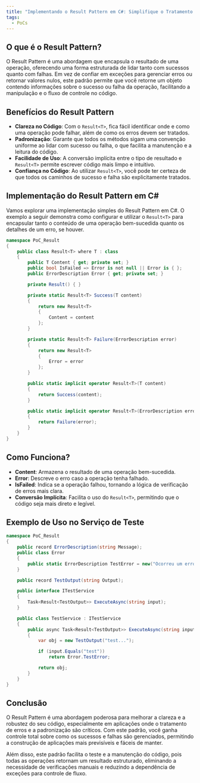 ```yaml
---
title: "Implementando o Result Pattern em C#: Simplifique o Tratamento de Erros e Sucessos com Código Limpo"
tags:
  - PoCs
---
```


## O que é o Result Pattern?
O Result Pattern é uma abordagem que encapsula o resultado de uma operação, oferecendo uma forma estruturada de lidar tanto com sucessos quanto com falhas. Em vez de confiar em exceções para gerenciar erros ou retornar valores nulos, este padrão permite que você retorne um objeto contendo informações sobre o sucesso ou falha da operação, facilitando a manipulação e o fluxo de controle no código.

## Benefícios do Result Pattern

- **Clareza no Código**: Com o `Result<T>`, fica fácil identificar onde e como uma operação pode falhar, além de como os erros devem ser tratados.
- **Padronização**: Garante que todos os métodos sigam uma convenção uniforme ao lidar com sucesso ou falha, o que facilita a manutenção e a leitura do código.
- **Facilidade de Uso**: A conversão implícita entre o tipo de resultado e `Result<T>` permite escrever código mais limpo e intuitivo.
- **Confiança no Código**: Ao utilizar `Result<T>`, você pode ter certeza de que todos os caminhos de sucesso e falha são explicitamente tratados.

## Implementação do Result Pattern em C#
Vamos explorar uma implementação simples do Result Pattern em C#. O exemplo a seguir demonstra como configurar e utilizar o `Result<T>` para encapsular tanto o conteúdo de uma operação bem-sucedida quanto os detalhes de um erro, se houver.

```csharp
namespace PoC_Result
{
    public class Result<T> where T : class
    {
        public T Content { get; private set; }
        public bool IsFailed => Error is not null || Error is { };
        public ErrorDescription Error { get; private set; }

        private Result() { }

        private static Result<T> Success(T content)
        {
            return new Result<T>
            {
                Content = content
            };
        }

        private static Result<T> Failure(ErrorDescription error)
        {
            return new Result<T>
            {
                Error = error
            };
        }

        public static implicit operator Result<T>(T content)
        {
            return Success(content);
        }

        public static implicit operator Result<T>(ErrorDescription error)
        {
            return Failure(error);
        }
    }
}
```

## Como Funciona?

- **Content**: Armazena o resultado de uma operação bem-sucedida.
- **Error**: Descreve o erro caso a operação tenha falhado.
- **IsFailed**: Indica se a operação falhou, tornando a lógica de verificação de erros mais clara.
- **Conversão Implícita**: Facilita o uso do `Result<T>`, permitindo que o código seja mais direto e legível.

## Exemplo de Uso no Serviço de Teste

```csharp
namespace PoC_Result
{
    public record ErrorDescription(string Message);
    public class Error
    {
        public static ErrorDescription TestError = new("Ocorreu um erro durante os testes.");
    }

    public record TestOutput(string Output);

    public interface ITestService
    {
        Task<Result<TestOutput>> ExecuteAsync(string input);
    }

    public class TestService : ITestService
    {
        public async Task<Result<TestOutput>> ExecuteAsync(string input)
        {
            var obj = new TestOutput("test...");

            if (input.Equals("test"))
                return Error.TestError;

            return obj;
        }
    }
}
```

## Conclusão
O Result Pattern é uma abordagem poderosa para melhorar a clareza e a robustez do seu código, especialmente em aplicações onde o tratamento de erros e a padronização são críticos. Com este padrão, você ganha controle total sobre como os sucessos e falhas são gerenciados, permitindo a construção de aplicações mais previsíveis e fáceis de manter.

Além disso, este padrão facilita o teste e a manutenção do código, pois todas as operações retornam um resultado estruturado, eliminando a necessidade de verificações manuais e reduzindo a dependência de exceções para controle de fluxo.